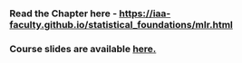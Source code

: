 
### Read the Chapter here - https://iaa-faculty.github.io/statistical_foundations/mlr.html

### Course slides are available [here.](https://github.com/nikkhil13/msa-iaa-ncsu/blob/main/02.%20Summer%20II/AA501%20-%20Analytics%20Foundations/3%20-%20More%20Complex%20ANOVA%20and%20Regression/3%20-%20More%20Complex%20ANOVA%20%26%20Regression.pdf)